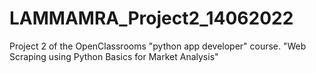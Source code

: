 # LAMMAMRA_Project2_14062022
Project 2 of the OpenClassrooms "python app developer" course. "Web Scraping using Python Basics for Market Analysis" 

